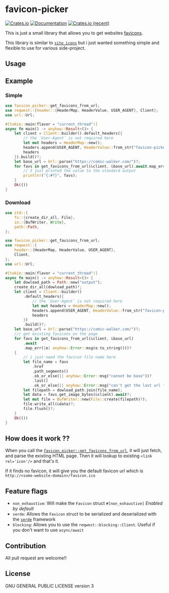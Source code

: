 # favicon-picker

[![Crates.io][crates-badge]][crates-url]
[![Documentation][docs-badge]][docs-url]
[![Crates.io (recent)](https://img.shields.io/crates/dr/favicon-picker)][crates-url]

[crates-badge]: https://img.shields.io/crates/v/favicon-picker.svg
[crates-url]: https://crates.io/crates/favicon-picker
[docs-badge]: https://img.shields.io/docsrs/favicon-picker.svg
[docs-url]: https://docs.rs/favicon-picker

This is just a small library that allows you to get websites [favicons](https://en.wikipedia.org/wiki/Favicon).

This library is similar to [`site_icons`](https://github.com/samdenty/site_icons) but i just wanted something simple and flexible to use for various side-project.

## Usage

## Example

### Simple

```rust
use favicon_picker::get_favicons_from_url;
use reqwest::{header::{HeaderMap, HeaderValue, USER_AGENT}, Client};
use url::Url;

#[tokio::main(flavor = "current_thread")]
async fn main() -> anyhow::Result<()> {
    let client = Client::builder().default_headers({
        // the `User-Agent` is not required here
        let mut headers = HeaderMap::new();
        headers.append(USER_AGENT, HeaderValue::from_str("favicon-picker/1.0.0")?);
        headers
    }).build()?;
    let base_url = Url::parse("https://comic-walker.com/")?;
    for favs in get_favicons_from_url(&client, &base_url).await.map_err(|e| anyhow::Error::msg(e.to_string()))? {
        // I just printed the value to the standard output
        println!("{:#?}", favs);
    }
    Ok(())
}

```

### Download

```rust
use std::{
    fs::{create_dir_all, File},
    io::{BufWriter, Write},
    path::Path,
};

use favicon_picker::get_favicons_from_url;
use reqwest::{
    header::{HeaderMap, HeaderValue, USER_AGENT},
    Client,
};
use url::Url;

#[tokio::main(flavor = "current_thread")]
async fn main() -> anyhow::Result<()> {
    let dowload_path = Path::new("output");
    create_dir_all(dowload_path)?;
    let client = Client::builder()
        .default_headers({
            // the `User-Agent` is not required here
            let mut headers = HeaderMap::new();
            headers.append(USER_AGENT, HeaderValue::from_str("favicon-picker/1.0.0")?);
            headers
        })
        .build()?;
    let base_url = Url::parse("https://comic-walker.com/")?;
    /// get existing favicons on the page
    for favs in get_favicons_from_url(&client, &base_url)
        .await
        .map_err(|e| anyhow::Error::msg(e.to_string()))?
    {
        // i just need the favicon file name here
        let file_name = favs
            .href
            .path_segments()
            .ok_or_else(|| anyhow::Error::msg("cannot be base"))?
            .last()
            .ok_or_else(|| anyhow::Error::msg("can't get the last url fragments"))?;
        let filepath = dowload_path.join(file_name);
        let data = favs.get_image_bytes(&client).await?;
        let mut file = BufWriter::new(File::create(filepath)?);
        file.write_all(&data)?;
        file.flush()?;
    }
    Ok(())
}
```

## How does it work ??

When you call the [`favicon_picker::get_favicons_from_url`](https://github.com/tonymushah/favicon-picker/blob/main/src/lib.rs#L48), it will just fetch, and parse the existing HTML page. Then it will lookup to existing `<link rel='icon'/>` and that's it.

If it finds no favicon, it will give you the default favicon url which is `http://<some-website-domain>/favicon.ico`

## Feature flags

- `non_exhaustive`: Will make the `Favicon` struct `#[non_exhaustive]` *Enabled by default*
- `serde`: Allows the `Favicon` struct to be serialized and deserialized with the [`serde`](https:/serde.rs) framework
- `blocking`: Allows you to use the `reqwest::blocking::Client`. Useful if you don't want to use `async/await`

## Contribution

All pull request are welcome!!

## License

GNU GENERAL PUBLIC LICENSE version 3
